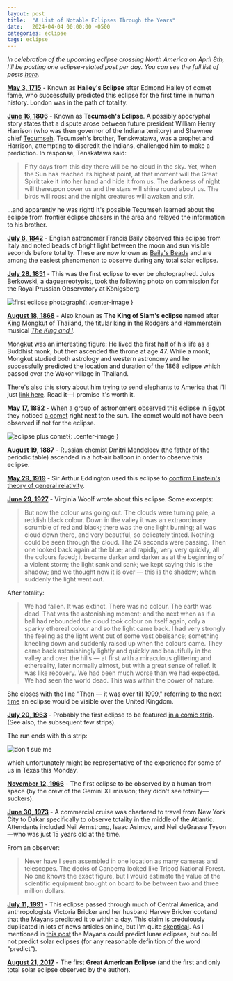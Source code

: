 ```yaml
---
layout: post
title:  "A List of Notable Eclipses Through the Years"
date:   2024-04-04 00:00:00 -0500
categories: eclipse
tags: eclipse
---
```


*In celebration of the upcoming eclipse crossing North America on April 8th, I'll be posting one eclipse-related post per day. You can see the full list of posts [here]({{site.baseurl}}/eclipse).*

**[May 3, 1715](https://en.wikipedia.org/wiki/Solar_eclipse_of_May_3,_1715)** - Known as **Halley's Eclipse** after Edmond Halley of comet fame, who successfully predicted this eclipse for the first time in human history. London was in the path of totality.

<!--more-->

**[June 16, 1806](https://en.wikipedia.org/wiki/Solar_eclipse_of_June_16,_1806)** - Known as **Tecumseh's Eclipse**. A possibly apocryphal story states that a dispute arose between future president William Henry Harrison (who was then governor of the Indiana territory) and Shawnee chief [Tecumseh](https://en.wikipedia.org/wiki/Tecumseh). Tecumseh's brother, Tenskwatawa, was a prophet and Harrison, attempting to discredit the Indians, challenged him to make a prediction. In response, Tenskatawa said:

> Fifty days from this day there will be no cloud in the sky. Yet, when the Sun has reached its highest point, at that moment will the Great Spirit take it into her hand and hide it from us. The darkness of night will thereupon cover us and the stars will shine round about us. The birds will roost and the night creatures will awaken and stir.

...and apparently he was right! It's possible Tecumseh learned about the eclipse from frontier eclipse chasers in the area and relayed the information to his brother.

**[July 8, 1842](https://en.wikipedia.org/wiki/Solar_eclipse_of_July_8,_1842)** - English astronomer Francis Baily observed this eclipse from Italy and noted beads of bright light between the moon and sun visible seconds before totality. These are now known as [Baily's Beads](https://en.wikipedia.org/wiki/Baily%27s_beads) and are among the easiest phenomenon to observe during any total solar eclipse.

**[July 28, 1851](https://en.wikipedia.org/wiki/Solar_eclipse_of_July_28,_1851**)** - This was the first eclipse to ever be photographed. Julus Berkowski, a daguerreotypist, took the following photo on commission for the Royal Prussian Observatory at Königsberg.

![first eclipse photograph](https://upload.wikimedia.org/wikipedia/commons/3/38/1851_07_28_Berkowski.jpg){: .center-image }

**[August 18, 1868](https://en.wikipedia.org/wiki/Solar_eclipse_of_August_18,_1868)** - Also known as **The King of Siam's eclipse** named after [King Mongkut](https://en.wikipedia.org/wiki/Mongkut) of Thailand, the titular king in the Rodgers and Hammerstein musical *[The King and I](https://en.wikipedia.org/wiki/The_King_and_I)*.

Mongkut was an interesting figure: He lived the first half of his life as a Buddhist monk, but then ascended the throne at age 47. While a monk, Mongkut studied both astrology and western astronomy and he successfully predicted the location and duration of the 1868 eclipse which passed over the Wakor village in Thailand.

There's also this story about him trying to send elephants to America that I'll just [link here](https://en.wikipedia.org/wiki/Mongkut#Elephant_story). Read it—I promise it's worth it.

**[May 17, 1882](https://en.wikipedia.org/wiki/Solar_eclipse_of_May_17,_1882)** - When a group of astronomers observed this eclipse in Egypt they noticed [a comet](https://en.wikipedia.org/wiki/Kreutz_sungrazer#Eclipse_Comet_of_1882) right next to the sun. The comet would not have been observed if not for the eclipse.

![eclipse plus comet](https://upload.wikimedia.org/wikipedia/commons/4/46/Solar_eclipse_1882May17-Corona-Wesley-from-Schuster.png){: .center-image }

**[August 19, 1887](https://en.wikipedia.org/wiki/Solar_eclipse_of_August_19,_1887)** - Russian chemist Dmitri Mendeleev (the father of the periodic table) ascended in a hot-air balloon in order to observe this eclipse.

**[May 29, 1919](https://en.wikipedia.org/wiki/Solar_eclipse_of_May_29,_1919)** - Sir Arthur Eddington used this eclipse to [confirm Einstein's theory of general relativity]({{site.baseurl}}/eclipse/2024/04/01/eclipse-posting-eddington.html).

**[June 29, 1927](https://en.wikipedia.org/wiki/Solar_eclipse_of_June_29,_1927)** - Virginia Woolf wrote about this eclipse. Some excerpts:

> But now the colour was going out. The clouds were turning pale; a reddish black colour. Down in the valley it was an extraordinary scrumble of red and black; there was the one light burning; all was cloud down there, and very beautiful, so delicately tinted. Nothing could be seen through the cloud. The 24 seconds were passing. Then one looked back again at the blue; and rapidly, very very quickly, all the colours faded; it became darker and darker as at the beginning of a violent storm; the light sank and sank; we kept saying this is the shadow; and we thought now it is over — this is the shadow; when suddenly the light went out.

After totality:
> We had fallen. It was extinct. There was no colour. The earth was dead. That was the astonishing moment; and the next when as if a ball had rebounded the cloud took colour on itself again, only a sparky ethereal colour and so the light came back. I had very strongly the feeling as the light went out of some vast obeisance; something kneeling down and suddenly raised up when the colours came. They came back astonishingly lightly and quickly and beautifully in the valley and over the hills — at first with a miraculous glittering and ethereality, later normally almost, but with a great sense of relief. It was like recovery. We had been much worse than we had expected. We had seen the world dead. This was within the power of nature.

She closes with the line "Then — it was over till 1999," referring to [the next time](https://en.wikipedia.org/wiki/Solar_eclipse_of_August_11,_1999) an eclipse would be visible over the United Kingdom.

**[July 20, 1963](https://en.wikipedia.org/wiki/Solar_eclipse_of_July_20,_1963)** - Probably the first eclipse to be featured [in a comic strip](https://www.gocomics.com/peanuts/1963/07/15). (See also, the subsequent few strips).

The run ends with this strip:

![don't sue me]({{site.baseurl}}/assets/eclipse/peanuts.png)

which unfortunately might be representative of the experience for some of us in Texas this Monday.

**[November 12, 1966](https://en.wikipedia.org/wiki/Solar_eclipse_of_November_12,_1966)** - The first eclipse to be observed by a human from space (by the crew of the Gemini XII mission; they didn't see totality—suckers).

**[June 30, 1973](https://en.wikipedia.org/wiki/Solar_eclipse_of_June_30,_1973)** - A commercial cruise was chartered to travel from New York City to Dakar specifically to observe totality in the middle of the Atlantic. Attendants included Neil Armstrong, Isaac Asimov, and Neil deGrasse Tyson—who was just 15 years old at the time.

From an observer:

> Never have I seen assembled in one location as many cameras and telescopes. The decks of Canberra looked like Tripod National Forest. No one knows the exact figure, but I would estimate the value of the scientific equipment brought on board to be between two and three million dollars.

**[July 11, 1991](https://en.wikipedia.org/wiki/Solar_eclipse_of_July_11,_1991)** - This eclipse passed through much of Central America, and anthropologists Victoria Bricker and her husband Harvey Bricker contend that the Mayans predicted it to within a day. This claim is credulously duplicated in lots of news articles online, but I'm quite [skeptical](https://hsm.stackexchange.com/questions/6872/did-the-mayans-really-predict-the-solar-eclipse). As I mentioned in [this post]({{site.baseurl}}/2024-04-02-el-eclipse-monterroso) the Mayans could predict lunar eclipses, but could not predict solar eclipses (for any reasonable definition of the word "predict").

**[August 21, 2017](https://en.wikipedia.org/wiki/Solar_eclipse_of_August_21,_2017)** - The first **Great American Eclipse** (and the first and only total solar eclipse observed by the author).


